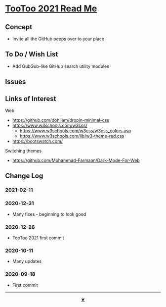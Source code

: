 # [TooToo 2021 Read Me]( ./index.html#README.md )

<!--
<div style=height:300px;overflow:hidden;width:100%;resize:both; ><iframe src=https://pushme-pullyou.github.io/lib/style/style-sample-tags.html height=100% width=100% ></iframe></div>
_/lib/style_

### Full Screen: [/lib/style]( https://pushme-pullyou.github.io/lib/style/ )
-->

## Concept

* Invite all the GitHub peeps over to your place

## To Do / Wish List

* Add GubGub-like GitHub search utility modules

## Issues


## Links of Interest



Web

* https://github.com/dohliam/dropin-minimal-css
* https://www.w3schools.com/w3css/
    * https://www.w3schools.com/w3css/w3css_colors.asp
    * https://www.w3schools.com/lib/w3-theme-red.css
* https://bootswatch.com/

Switching themes

* https://github.com/Mohammad-Farmaan/Dark-Mode-For-Web


## Change Log


### 2021-02-11


### 2020-12-31

* Many fixes - beginning to look good

### 2020-12-26

* TooToo 2021 first commit

### 2020-10-11

* Many updates

### 2020-09-18

* First commit


***

<center><a href=javascript:window.scrollTo(0,0); class=aDingbat > ❦ </a></center>

